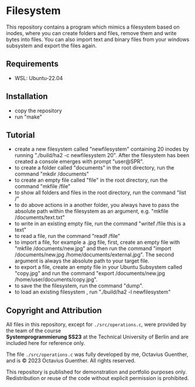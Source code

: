 # Filesystem
This repository contains a program which mimics a filesystem based on inodes, where you can create folders and files, remove them and write bytes into files. You can also import text and binary files from your windows subsystem and export the files again.  


## Requirements
- WSL: Ubuntu-22.04

## Installation
- copy the repository
- run "make"

## Tutorial
- create a new filesystem called "newfilesystem" containing 20 inodes by running
"./build/ha2 -c newfilesystem 20". After the filesystem has been created a console emerges with prompt "user@SPR".
- to create a folder called "documents" in the root directory, run the command "mkdir /documents"
- to create an empty file called "file" in the root directory, run the command "mkfile /file"
- to show all folders and files in the root directory, run the command "list /"
- to do above actions in a another folder, you always have to pass the absolute path within the filesystem as an argument, e.g. "mkfile /documents/text.txt"
- to write in an existing empty file, run the command "writef /file this is a text"
- to read a file, run the command "readf /file"
- to import a file, for example a .jpg file, first, create an empty file with "mkfile /documents/new.jpg" and then run the command
"import /documents/new.jpg /home/documents/external.jpg". The second argument is always the absolute path to your target file.
- to export a file, create an empty file in your Ubuntu Subsystem called "copy.jpg"  and run the command "export /documents/new.jpg /home/user/documents/copy.jpg".
- to save the the filesystem, run the command "dump".
- to load an existing filesystem , run "./build/ha2 -l newfilesystem"


## Copyright and Attribution

All files in this repository, except for `./src/operations.c`, were provided by the team of the course  
**Systemprogrammierung SS23** at the Technical University of Berlin and are included here for reference only.

The file `./src/operations.c` was fully developed by me, Octavius Guenther,  
and is © 2023 Octavius Guenther. All rights reserved.

This repository is published for demonstration and portfolio purposes only.  
Redistribution or reuse of the code without explicit permission is prohibited.





